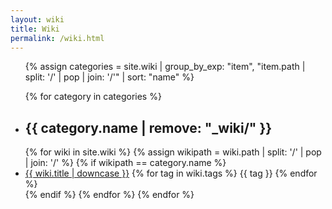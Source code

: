 ```yaml
---
layout: wiki
title: Wiki
permalink: /wiki.html
---
```


<ul class="listing">
{% assign categories = site.wiki | group_by_exp: "item", "item.path | split: '/' | pop | join: '/'" | sort: "name" %}

{% for category in categories %}
  <li class="listing-seperator" id="{{ category.name }}"><h2>{{ category.name | remove: "_wiki/" }}</h2></li>
  {% for wiki in site.wiki %}
  {% assign wikipath = wiki.path  | split: '/' | pop | join: '/' %}
  {% if wikipath == category.name %}
    <li class="listing-item">
      <a href="{{ wiki.url }}" title="{{ wiki.title }}">{{ wiki.title | downcase }}</a>
      <span class="wiki_tags">
        {% for tag in wiki.tags %}
        <span>{{ tag }}</span>
        {% endfor %}
      </span>
    </li>
  {% endif %}
  {% endfor %}
{% endfor %}
</ul>
